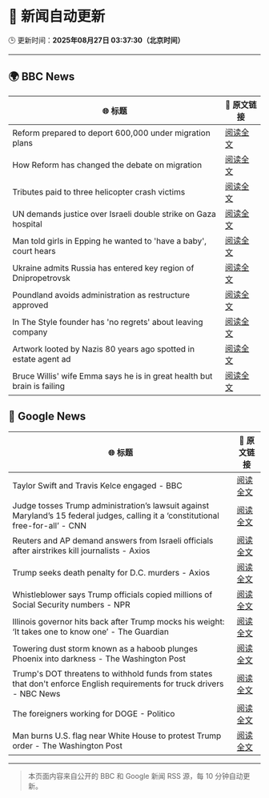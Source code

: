 # 🧠 新闻自动更新

🕒 更新时间：**2025年08月27日 03:37:30（北京时间）**

---

## 🌍 BBC News

| 🌐 标题 | 🔗 原文链接 |
|--------|-------------|
| Reform prepared to deport 600,000 under migration plans | [阅读全文](https://www.bbc.com/news/articles/c5yk4r5e514o?at_medium=RSS&at_campaign=rss) |
| How Reform has changed the debate on migration | [阅读全文](https://www.bbc.com/news/articles/c707g9rj9wqo?at_medium=RSS&at_campaign=rss) |
| Tributes paid to three helicopter crash victims | [阅读全文](https://www.bbc.com/news/articles/cdd3jzl31j8o?at_medium=RSS&at_campaign=rss) |
| UN demands justice over Israeli double strike on Gaza hospital | [阅读全文](https://www.bbc.com/news/articles/cd6n97gj1nqo?at_medium=RSS&at_campaign=rss) |
| Man told girls in Epping he wanted to 'have a baby', court hears | [阅读全文](https://www.bbc.com/news/articles/ckgy00rdzk7o?at_medium=RSS&at_campaign=rss) |
| Ukraine admits Russia has entered key region of Dnipropetrovsk | [阅读全文](https://www.bbc.com/news/articles/c17n1p24yv9o?at_medium=RSS&at_campaign=rss) |
| Poundland avoids administration as restructure approved | [阅读全文](https://www.bbc.com/news/articles/cdd3j3g0e5no?at_medium=RSS&at_campaign=rss) |
| In The Style founder has 'no regrets' about leaving company | [阅读全文](https://www.bbc.com/news/articles/c890n19gyd3o?at_medium=RSS&at_campaign=rss) |
| Artwork looted by Nazis 80 years ago spotted in estate agent ad | [阅读全文](https://www.bbc.com/news/articles/cq68dze2l71o?at_medium=RSS&at_campaign=rss) |
| Bruce Willis' wife Emma says he is in great health but brain is failing | [阅读全文](https://www.bbc.com/news/articles/c4gzkp8nzy0o?at_medium=RSS&at_campaign=rss) |

## 📰 Google News

| 🌐 标题 | 🔗 原文链接 |
|--------|-------------|
| Taylor Swift and Travis Kelce engaged - BBC | [阅读全文](https://news.google.com/rss/articles/CBMiWkFVX3lxTE5lSGc2YmJwYmU0TUpYQ3lhV0U0bWxfQjBiS1dxVE82NUppbmZodmpzeV9LaE9vdVkyNDU5VXMzVzcweXkwT3BFRnJNazdRSWRRdnBYOTE4UzQ4UdIBX0FVX3lxTE1ReGtCOHJOU3djNkljTXdiR3lybEdZNGVWME9hbTAwQjRuQ18tbFlPTWJHU3J1NWJENm52MVVDeGlRLVZxQ2JFTVkzeWN4M3J3Q291WmhOUHE1WkxNNjFJ?oc=5) |
| Judge tosses Trump administration’s lawsuit against Maryland’s 15 federal judges, calling it a ‘constitutional free-for-all’ - CNN | [阅读全文](https://news.google.com/rss/articles/CBMijAFBVV95cUxOYlFXUzJubUNGYzc0aDdyazczdmpWbE9tc09iNnQ5TkVvLUR6VWZNSTJxWWtkc1JuWmxxWXEtMGoyQksxc1VvTEpaVGY1SlRjUnhJOUxDN3NqTklzbU1YYTNJQTFkeGlyM0w0d0hnWVJPdEtqTG0xNTduUmdmWlBEbnZMN01CdGJBNGNoZw?oc=5) |
| Reuters and AP demand answers from Israeli officials after airstrikes kill journalists - Axios | [阅读全文](https://news.google.com/rss/articles/CBMifkFVX3lxTFA0VzlKUEJ4cHVPYTVuWk1ma1hfYk1DVG16bWNzNHBBX05oc3R1dkhvelBRblJkVllUaVhfWU1qaFJNMm85NjVSSGFIR1R3ZFlUaEZLSFNaX1ZqdFFhWjBrXzlLREVtV0kxdzYzQWJNZkxiQi1McHFiNHBGWU1vQQ?oc=5) |
| Trump seeks death penalty for D.C. murders - Axios | [阅读全文](https://news.google.com/rss/articles/CBMikAFBVV95cUxOWlJldmxQQ08zU2hBaEVFcUl0eTZXbV9renEzMDhGWXdhRzBQaEhxa1dpa05selgyejdUUGxnUEVfSWpqaGMxeHFRMF9HZUlHT3NGRnVNbTRBV1pqV3hELXRQdS1CM01HbXQyR09CS05SVndVY1dWdHo0YVpYNlo0aTZtNUpTM3A4NVBTMG9pWDI?oc=5) |
| Whistleblower says Trump officials copied millions of Social Security numbers - NPR | [阅读全文](https://news.google.com/rss/articles/CBMifkFVX3lxTE1RMWtUQXdmdUtjV1R3b3l0aTU0bGJOcGg2VzFKYVRITkZOTDBBRVJSMDUydUFOZl9BZzI5V2JtVDJaRnV1c2oydmF3M25TMnlxX2htSGpoMXdoWlR2QUZZT21EVmJDSERfOXJpMFJGVXRUeFAwR0VESndGZGpTdw?oc=5) |
| Illinois governor hits back after Trump mocks his weight: ‘It takes one to know one’ - The Guardian | [阅读全文](https://news.google.com/rss/articles/CBMijgFBVV95cUxQNF9sYzIzZWh6UjR2SEk0alpMS2paVE9ZSGlMZlYtUnp3UlM5aHF6V295Z3diazhSNkgzNFVMZUxsV1RFYUxRX1JxNTdqd0Jxc1dOREtkMDloVzVWTzQyY21RbjNQNWRZUERTNGhUeHJfUUZPalU0UnFTQTdiY19mSk9OWnk0ejNEbVJwaVFR?oc=5) |
| Towering dust storm known as a haboob plunges Phoenix into darkness - The Washington Post | [阅读全文](https://news.google.com/rss/articles/CBMinAFBVV95cUxQbmNHXzRvcXhNVDBCNFZqdjFWeGlnaWJoQVpZTEMwOE9FQWxkS1pyQUM1Zk5iMF8zZUdIUUZtMXd2UGlDem1VNWlWZFhyYmZaeWtaYzNLdTczNEJpSEQ5LVlYTVhwWEZUQ1pFYTB2dmJ4VTE4YnJMclJyWDRXaG9OSG1Yb2wyYUVscDdJSEFoQ241VWQySTh5b0JVbTQ?oc=5) |
| Trump's DOT threatens to withhold funds from states that don't enforce English requirements for truck drivers - NBC News | [阅读全文](https://news.google.com/rss/articles/CBMixAFBVV95cUxQSXA3R0FwREg1QmdyM2l6U3FZUnV2bG83SnlYTVpOdGxmY3k2NjRRd0FJeXJ6dWxuMWJyTTlOY010ZzUzVjVzTExndmtSTE5QNVYzM2ppMW9rajhscG92YlhnRTZxN3NQRHFwbUNKeWFPMTh3b2U4U0U0NTZjV0tIbEVIdWxPRkZ5cUZoWVc2TE5tUVZ6VWhPR0JpWlBrdGw1SkNKemtkS2Y0ejRhaTlUbE82TVBiQ3V1VW82aGV5TFdydFpT0gFWQVVfeXFMUG5MdlFsUmFHWGdoQmtZT2VkTHAzdWcxdUFfZzZFNnIycW8wWmRvaVl3Y2lHQUNTb2xLSHM3bXlpY3RXa3N5dDdfV0RhRmVJanBTeE4tdUE?oc=5) |
| The foreigners working for DOGE - Politico | [阅读全文](https://news.google.com/rss/articles/CBMiiAFBVV95cUxPZWJBbnR1S1NySnU5Rzg5M2hUV0FBQWEzTkM1Tk13NkNPSlJSWlNKQmk0b1ZFcnBWWkNGR0dZMHN1V0xlcER0c2hHX01idmVtRnZpU205eW5kcnQ0cklYeGNQUmRSRkw5WDRPU21QQjlyRkVnSDhNQ1hsekR2czRKUmlvOGRGMEI4?oc=5) |
| Man burns U.S. flag near White House to protest Trump order - The Washington Post | [阅读全文](https://news.google.com/rss/articles/CBMiiAFBVV95cUxONV9lc3d0Q0JOQXlmV3FfTlJ3MVBrNGlCb1FUUFZtVGV3R3pacFoySzVVSjMxVmVGSXA2Y3NBXzNYV2pQZkhkU0FiTnNrWm02QzFnY1NIWm9GbFhWMm9qOEhUTW5HSzdXT3Uydm5QaEVEenFYTDVTNkpuamE0MWFvdmJEMkpNbzBy?oc=5) |

---
> 本页面内容来自公开的 BBC 和 Google 新闻 RSS 源，每 10 分钟自动更新。